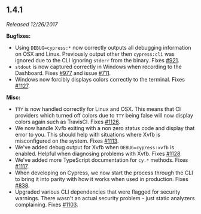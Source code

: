 ## 1.4.1

*Released 12/26/2017*

**Bugfixes:**

- Using `DEBUG=cypress:*` now correctly outputs all debugging information on OSX and Linux. Previously output other then `cypress:cli` was ignored due to the CLI ignoring `stderr` from the binary. Fixes [#921](https://github.com/cypress-io/cypress/issues/921).
- `stdout` is now captured correctly in Windows when recording to the Dashboard. Fixes [#977](https://github.com/cypress-io/cypress/issues/977) and issue [#711](https://github.com/cypress-io/cypress/issues/711).
- Windows now forcibly displays colors correctly to the terminal. Fixes [#1127](https://github.com/cypress-io/cypress/issues/1127).

**Misc:**

- `TTY` is now handled correctly for Linux and OSX. This means that CI providers which turned off colors due to `TTY` being false will now display colors again such as TravisCI. Fixes [#1126](https://github.com/cypress-io/cypress/issues/1126).
- We now handle Xvfb exiting with a non zero status code and display that error to you. This should help with situations where Xvfb is misconfigured on the system. Fixes [#1113](https://github.com/cypress-io/cypress/issues/1113).
- We've added debug output for Xvfb when `DEBUG=cypress:xvfb` is enabled. Helpful when diagnosing problems with Xvfb. Fixes [#1128](https://github.com/cypress-io/cypress/issues/1128).
- We've added more TypeScript documentation for `cy.*` methods. Fixes [#1117](https://github.com/cypress-io/cypress/issues/1117).
- When developing on Cypress, we now start the process through the CLI to bring it into parity with how it works when used in production. Fixes [#838](https://github.com/cypress-io/cypress/issues/838).
- Upgraded various CLI dependencies that were flagged for security warnings. There wasn't an actual security problem - just static analyzers complaining. Fixes [#1103](https://github.com/cypress-io/cypress/issues/1103).



